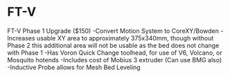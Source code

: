 # FT-V

FT-V Phase 1 Upgrade ($150)
     -Convert Motion System to CoreXY/Bowden
     -Increases usable XY area to approximately 375x340mm, though without Phase 2 this additional area will not be usable as the bed does not change with Phase 1
     -Has Voron Quick Change toolhead, for use of V6, Volcano, or Mosquito hotends
     -Includes cost of Mobius 3 extruder (Can use BMG also)
     -Inductive Probe allows for Mesh Bed Leveling